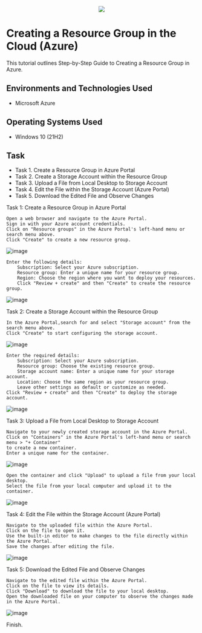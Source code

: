 <p align="center">
<img src="https://upload.wikimedia.org/wikipedia/commons/a/a8/Microsoft_Azure_Logo.svg"/>
</p>


<h1>Creating a Resource Group in the Cloud (Azure)</h1>
This tutorial outlines Step-by-Step Guide to Creating a Resource Group in Azure.<br />

<h2>Environments and Technologies Used</h2>

- Microsoft Azure

<h2>Operating Systems Used </h2>

- Windows 10 (21H2)

<h2>Task</h2>

- Task 1. Create a Resource Group in Azure Portal
- Task 2. Create a Storage Account within the Resource Group
- Task 3. Upload a File from Local Desktop to Storage Account
- Task 4. Edit the File within the Storage Account (Azure Portal)
- Task 5. Download the Edited File and Observe Changes


Task 1: Create a Resource Group in Azure Portal

    Open a web browser and navigate to the Azure Portal.
    Sign in with your Azure account credentials.
    Click on "Resource groups" in the Azure Portal's left-hand menu or search menu above.
    Click "Create" to create a new resource group.

![image](https://github.com/John-Duria/Azure---Resource-Group/assets/168502429/60fac56e-a4a5-489d-a2db-c4661fe86123)

    Enter the following details:
        Subscription: Select your Azure subscription.
        Resource group: Enter a unique name for your resource group.
        Region: Choose the region where you want to deploy your resources.
        Click "Review + create" and then "Create" to create the resource group.

![image](https://github.com/John-Duria/Azure---Resource-Group/assets/168502429/06dbef69-a132-4e0d-afbe-d11cf0cccff5)

Task 2: Create a Storage Account within the Resource Group

    In the Azure Portal,search for and select "Storage account" from the search menu above.
    Click "Create" to start configuring the storage account.

![image](https://github.com/John-Duria/Azure---Resource-Group/assets/168502429/30d8c607-38c0-4af7-a2be-88cdef53dde9)

    Enter the required details:
        Subscription: Select your Azure subscription.
        Resource group: Choose the existing resource group.
        Storage account name: Enter a unique name for your storage account.
        Location: Choose the same region as your resource group.
        Leave other settings as default or customize as needed.
    Click "Review + create" and then "Create" to deploy the storage account.

![image](https://github.com/John-Duria/Azure---Resource-Group/assets/168502429/4029984e-b643-4596-a1bd-7d1f9ce0318f)

Task 3: Upload a File from Local Desktop to Storage Account

    Navigate to your newly created storage account in the Azure Portal.
    Click on "Containers" in the Azure Portal's left-hand menu or search menu > "+ Container" 
    to create a new container.
    Enter a unique name for the container.

![image](https://github.com/John-Duria/Azure---Resource-Group/assets/168502429/a4b23377-3aa8-4188-8836-0b0638061740)

    Open the container and click "Upload" to upload a file from your local desktop.
    Select the file from your local computer and upload it to the container.

![image](https://github.com/John-Duria/Azure---Resource-Group/assets/168502429/10b519ce-554d-47ff-825c-fc8947b8ae5e)

Task 4: Edit the File within the Storage Account (Azure Portal)

    Navigate to the uploaded file within the Azure Portal.
    Click on the file to open it.
    Use the built-in editor to make changes to the file directly within the Azure Portal.
    Save the changes after editing the file.

![image](https://github.com/John-Duria/Azure---Resource-Group/assets/168502429/27bfa264-69c3-4779-8200-1121104b75b5)

Task 5: Download the Edited File and Observe Changes

    Navigate to the edited file within the Azure Portal.
    Click on the file to view its details.
    Click "Download" to download the file to your local desktop.
    Open the downloaded file on your computer to observe the changes made in the Azure Portal.

![image](https://github.com/John-Duria/Azure---Resource-Group/assets/168502429/d6ef9624-ae19-4e7e-b834-04717883205e)

Finish.
